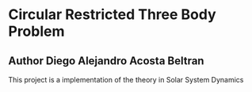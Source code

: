 # Circular Restricted Three Body Problem
## Author Diego Alejandro Acosta Beltran

This project is a implementation of the theory in Solar System Dynamics
